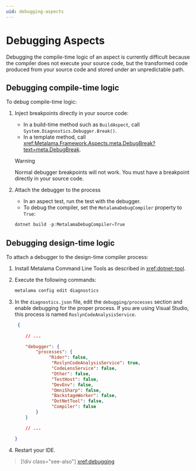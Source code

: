 ```yaml
---
uid: debugging-aspects
---
```


# Debugging Aspects

Debugging the compile-time logic of an aspect is currently difficult because the compiler does not execute your source code, but the transformed code produced from your source code and stored under an unpredictable path.

## Debugging compile-time logic

To debug compile-time logic:

1. Inject breakpoints directly in your source code:

    - In a build-time method such as `BuildAspect`, call `System.Diagnostics.Debugger.Break()`.
    - In a template method, call <xref:Metalama.Framework.Aspects.meta.DebugBreak?text=meta.DebugBreak>.

    > [!WARNING]
    > Normal debugger breakpoints will not work. You must have a breakpoint directly in your source code.

2. Attach the debugger to the process

    - In an aspect test, run the test with the debugger.
    - To debug the compiler, set the `MetalamaDebugCompiler` property to `True`: 

    ```powershell
    dotnet build -p:MetalamaDebugCompiler=True
    ```

## Debugging design-time logic

To attach a debugger to the design-time compiler process:

1. Install Metalama Command Line Tools as described in <xref:dotnet-tool>.
2. Execute the following commands:

   ```powershell
   metalama config edit diagnostics
   ```

3. In the `diagnostics.json` file, edit the `debugging/processes` section and enable debugging for the proper process. If you are using Visual Studio, this process is named `RoslynCodeAnalysisService`.

    ```json
     {
       
        // ...

        "debugger": {
            "processes": {
                 "Rider": false,
                  "RoslynCodeAnalysisService": true,
                  "CodeLensService": false,
                  "Other": false,
                  "TestHost": false,
                  "DevEnv": false,
                  "OmniSharp": false,
                  "BackstageWorker": false,
                  "DotNetTool": false,
                  "Compiler": false
            }
        }

        // ...

    }
    ```

4. Restart your IDE.

> [!div class="see-also"]
> <xref:debugging>


